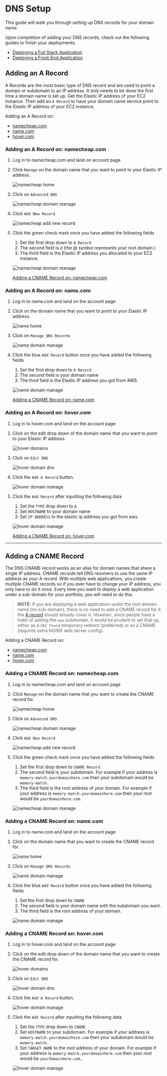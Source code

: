 # DNS Setup

This guide will walk you through setting up DNS records for your domain name.

Upon completion of adding your DNS records, check out the following guides to finish your deployments.

- [Deploying a Full Stack Application](./FULL_STACK_DEPLOYMENT.md)
- [Deploying a Front-End Application](./FRONT_END_DEPLOYMENT.md)

## Adding an A Record

A Records are the most basic type of DNS record and are used to point a domain or subdomain to an IP address. It only needs to be done the first time a domain name is set up. Get the Elastic IP address of your EC2 instance. Then add an `A Record` to have your domain name service point to the Elastic IP address of your EC2 instance.

Adding an A Record on:
- [namecheap.com](#adding-an-a-record-on:-namecheap.com)
- [name.com](#adding-an-a-record-on:-name.com)
- [hover.com](#adding-an-a-record-on:-hover.com)

### Adding an A Record on: namecheap.com

1. Log in to namecheap.com and land on account page

1. Click `Manage` on the domain name that you want to point to your Elastic IP address.

    ![namecheap home](images/dns_setup/namecheap-1.png)

1. Click on `Advanced DNS`

    ![namecheap domain manage](images/dns_setup/namecheap-2.png)

1. Click `Add New Record`

    ![namecheap add new record](images/dns_setup/namecheap-3.png)

1. Click the green check mark once you have added the following fields

    1. Set the first drop down to `A Record`
    1. The second field is `@` (the @ symbol represents your root domain.)
    1. The third field is the Elastic IP address you allocated to your EC2 instance.



    ![namecheap domain manage](images/dns_setup/namecheap-4.png)

    [Adding a CNAME Record on: namecheap.com](#adding-a-cname-record-on:-namecheap.com)


### Adding an A Record on: name.com

1. Log in to name.com and land on the account page

1. Click on the domain name that you want to point to your Elastic IP address.

    ![name home](images/dns_setup/name-1.png)

1. Click on `Manage DNS Records`

    ![name domain manage](images/dns_setup/name-2.png)

1. Click the blue `Add Record` button once you have added the following fields

    1. Set the first drop down to `A Record`
    1. The second field is your domain name
    1. The third field is the Elastic IP address you got from AWS.

    ![name domain manage](images/dns_setup/name-3.png)

    [Adding a CNAME Record on: name.com](#adding-a-cname-record-on:-name.com)


### Adding an A Record on: hover.com

1. Log in to hover.com and land on the account page

1. Click on the edit drop down of the domain name that you want to point to your Elastic IP address.

    ![hover domains](images/dns_setup/hover-1.png)

1. Click on `Edit DNS`

    ![hover domain dns](images/dns_setup/hover-2.png)

1. Click the `Add A Record` button.

    ![hover domain manage](images/dns_setup/hover-3.png)

1. Click the `Add Record` after inputting the following data

    1. Set the `TYPE` drop down to `A`
    1. Set `HOSTNAME` to your domain name
    1. Set `IP ADDRESS` to the elastic ip address you got from aws.

    ![hover domain manage](images/dns_setup/hover-4.png)

    [Adding a CNAME Record on: hover.com](#adding-a-cname-record-on:-hover.com)

___

## Adding a CNAME Record

The DNS CNAME record works as an alias for domain names that share a single IP address. CNAME records tell DNS resolvers to use the same IP address as your A record. With multiple web applications, you create multiple CNAME records so if you ever have to change your IP address, you only have to do it once. Every time you want to deploy a web application under a sub-domain for your portfolio, you will need to do this.

> **NOTE**: If you are deploying a web application under the root domain name (no sub-domain), there is no need to add a CNAME record for it: the [A record](#adding-an-a-record) should already cover it. _However_, since people have a habit of adding the `www` subdomain, it would be prudent to set that up, either as a `302 Found` temporary redirect (preferred) or as a CNAME (requires extra NGINX web server config).

Adding a CNAME Record on:
- [namecheap.com](#adding-a-cname-record-on:-namecheap.com)
- [name.com](#adding-a-cname-record-on:-name.com)
- [hover.com](#adding-a-cname-record-on:-hover.com)

### Adding a CNAME Record on: namecheap.com

1. Log in to namecheap.com and land on account page

1. Click `Manage` on the domain name that you want to create the CNAME record for.

    ![namecheap home](images/dns_setup/namecheap-1.png)

1. Click on `Advanced DNS`

    ![namecheap domain manage](images/dns_setup/namecheap-2.png)

1. Click `Add New Record`

    ![namecheap add new record](images/dns_setup/namecheap-3.png)

1. Click the green check mark once you have added the following fields

    1. Set the first drop down to `CNAME Record`
    1. The second field is your subdomain.  For example if your address is `memory-match.yourdomainhere.com` then your subdomain would be `memory-match`.
    1. The third field is the root address of your domain. For example if your address is `memory-match.yourdomainhere.com` then your root would be `yourdomainhere.com`.

    ![namecheap domain manage](images/dns_setup/namecheap-5.png)

### Adding a CNAME Record on: name.com

1. Log in to name.com and land on the account page

1. Click on the domain name that you want to create the CNAME record for.

    ![name home](images/dns_setup/name-1.png)

1. Click on `Manage DNS Records`

    ![name domain manage](images/dns_setup/name-2.png)

1. Click the blue `Add Record` button once you have added the following fields

    1. Set the first drop down to `CNAME`
    1. The second field is your domain name with the subdomain you want.
    1. The third field is the root address of your domain.

    ![name domain manage](images/dns_setup/name-4.png)

### Adding a CNAME Record on: hover.com

1. Log in to hover.com and land on the account page

1. Click on the edit drop down of the domain name that you want to create the CNAME record for.

    ![hover domains](images/dns_setup/hover-1.png)

1. Click on `Edit DNS`

    ![hover domain dns](images/dns_setup/hover-2.png)

1. Click the `Add A Record` button.

    ![hover domain manage](images/dns_setup/hover-3.png)

1. Click the `Add Record` after inputting the following data

    1. Set the `TYPE` drop down to `CNAME`
    1. Set `HOSTNAME` to your subdomain.  For example if your address is `memory-match.yourdomainhere.com` then your subdomain would be `memory-match`.
    1. Set `TARGET NAME` to the root address of your domain. For example if your address is `memory-match.yourdomainhere.com` then your root would be `yourdomainhere.com`..

    ![hover domain manage](images/dns_setup/hover-5.png)
